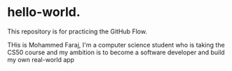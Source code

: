# hello-world.
This repository is for practicing the GitHub Flow.

THis is Mohammed Faraj, I'm a computer science student who is taking the CS50 course and my ambition is to become a software developer and build my own real-world app
